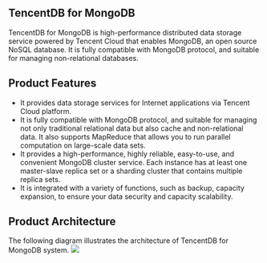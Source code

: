 ## TencentDB for MongoDB
TencentDB for MongoDB is high-performance distributed data storage service powered by Tencent Cloud that enables MongoDB, an open source NoSQL database. It is fully compatible with MongoDB protocol, and suitable for managing non-relational databases.
## Product Features
- It provides data storage services for Internet applications via Tencent Cloud platform.
- It is fully compatible with MongoDB protocol, and suitable for managing not only traditional relational data but also cache and non-relational data. It also supports MapReduce that allows you to run parallel computation on large-scale data sets.
- It provides a high-performance, highly reliable, easy-to-use, and convenient MongoDB cluster service. Each instance has at least one master-slave replica set or a sharding cluster that contains multiple replica sets.
- It is integrated with a variety of functions, such as backup, capacity expansion, to ensure your data security and capacity scalability. 
## Product Architecture
The following diagram illustrates the architecture of TencentDB for MongoDB system.
![](https://mccdn.qcloud.com/static/img/65628226168a3cf8d89643e8aadaeda9/jiagou.png)
